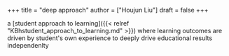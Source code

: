 +++
title = "deep approach"
author = ["Houjun Liu"]
draft = false
+++

a [student approach to learning]({{< relref "KBhstudent_approach_to_learning.md" >}}) where learning outcomes are driven by student's own experience to deeply drive educational results independenlty